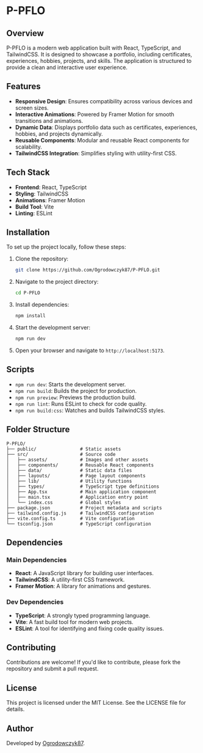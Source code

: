 # P-PFLO

## Overview
P-PFLO is a modern web application built with React, TypeScript, and TailwindCSS. It is designed to showcase a portfolio, including certificates, experiences, hobbies, projects, and skills. The application is structured to provide a clean and interactive user experience.

## Features
- **Responsive Design**: Ensures compatibility across various devices and screen sizes.
- **Interactive Animations**: Powered by Framer Motion for smooth transitions and animations.
- **Dynamic Data**: Displays portfolio data such as certificates, experiences, hobbies, and projects dynamically.
- **Reusable Components**: Modular and reusable React components for scalability.
- **TailwindCSS Integration**: Simplifies styling with utility-first CSS.

## Tech Stack
- **Frontend**: React, TypeScript
- **Styling**: TailwindCSS
- **Animations**: Framer Motion
- **Build Tool**: Vite
- **Linting**: ESLint

## Installation
To set up the project locally, follow these steps:

1. Clone the repository:
   ```bash
   git clone https://github.com/Ogrodowczyk87/P-PFLO.git
   ```

2. Navigate to the project directory:
   ```bash
   cd P-PFLO
   ```

3. Install dependencies:
   ```bash
   npm install
   ```

4. Start the development server:
   ```bash
   npm run dev
   ```

5. Open your browser and navigate to `http://localhost:5173`.

## Scripts
- `npm run dev`: Starts the development server.
- `npm run build`: Builds the project for production.
- `npm run preview`: Previews the production build.
- `npm run lint`: Runs ESLint to check for code quality.
- `npm run build:css`: Watches and builds TailwindCSS styles.

## Folder Structure
```
P-PFLO/
├── public/                # Static assets
├── src/                   # Source code
│   ├── assets/            # Images and other assets
│   ├── components/        # Reusable React components
│   ├── data/              # Static data files
│   ├── layouts/           # Page layout components
│   ├── lib/               # Utility functions
│   ├── types/             # TypeScript type definitions
│   ├── App.tsx            # Main application component
│   ├── main.tsx           # Application entry point
│   └── index.css          # Global styles
├── package.json           # Project metadata and scripts
├── tailwind.config.js     # TailwindCSS configuration
├── vite.config.ts         # Vite configuration
└── tsconfig.json          # TypeScript configuration
```

## Dependencies
### Main Dependencies
- **React**: A JavaScript library for building user interfaces.
- **TailwindCSS**: A utility-first CSS framework.
- **Framer Motion**: A library for animations and gestures.

### Dev Dependencies
- **TypeScript**: A strongly typed programming language.
- **Vite**: A fast build tool for modern web projects.
- **ESLint**: A tool for identifying and fixing code quality issues.

## Contributing
Contributions are welcome! If you'd like to contribute, please fork the repository and submit a pull request.

## License
This project is licensed under the MIT License. See the LICENSE file for details.

## Author
Developed by [Ogrodowczyk87](https://github.com/Ogrodowczyk87).
